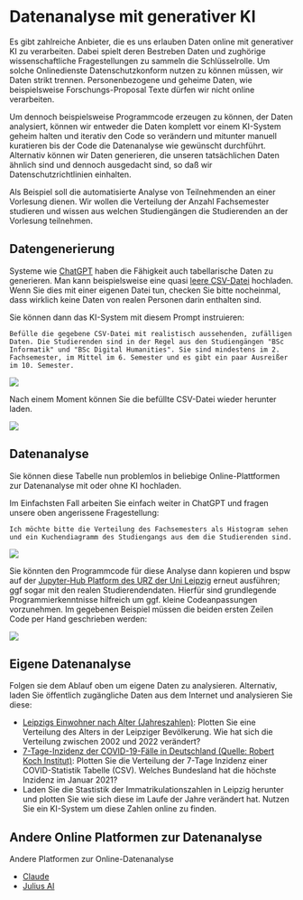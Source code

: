 # Datenanalyse mit generativer KI

Es gibt zahlreiche Anbieter, die es uns erlauben Daten online mit generativer KI zu verarbeiten. Dabei spielt deren Bestreben Daten und zughörige wissenschaftliche Fragestellungen zu sammeln die Schlüsselrolle. Um solche Onlinedienste Datenschutzkonform nutzen zu können müssen, wir Daten strikt trennen. Personenbezogene und geheime Daten, wie beispielsweise Forschungs-Proposal Texte dürfen wir nicht online verarbeiten.

Um dennoch beispielsweise Programmcode erzeugen zu können, der Daten analysiert, können wir entweder die Daten komplett vor einem KI-System geheim halten und iterativ den Code so verändern und mitunter manuell kuratieren bis der Code die Datenanalyse wie gewünscht durchführt. Alternativ können wir Daten generieren, die unseren tatsächlichen Daten ähnlich sind und dennoch ausgedacht sind, so daß wir Datenschutzrichtlinien einhalten.

Als Beispiel soll die automatisierte Analyse von Teilnehmenden an einer Vorlesung dienen. Wir wollen die Verteilung der Anzahl Fachsemester studieren und wissen aus welchen Studiengängen die Studierenden an der Vorlesung teilnehmen.

## Datengenerierung

Systeme wie [ChatGPT](https://chat.openai.com/) haben die Fähigkeit auch tabellarische Daten zu generieren. Man kann beispielsweise eine quasi [leere CSV-Datei](session2/fmi11_studi_liste.csv) hochladen. Wenn Sie dies mit einer eigenen Datei tun, checken Sie bitte nocheinmal, dass wirklich keine Daten von realen Personen darin enthalten sind. 

Sie können dann das KI-System mit diesem Prompt instruieren:

```
Befülle die gegebene CSV-Datei mit realistisch aussehenden, zufälligen Daten. Die Studierenden sind in der Regel aus den Studiengängen "BSc Informatik" und "BSc Digital Humanities". Sie sind mindestens im 2. Fachsemester, im Mittel im 6. Semester und es gibt ein paar Ausreißer im 10. Semester.
```

![](studi_data_gen.png)

Nach einem Moment können Sie die befüllte CSV-Datei wieder herunter laden.

![](studi_data_gen2.png)

## Datenanalyse

Sie können diese Tabelle nun problemlos in beliebige Online-Plattformen zur Datenanalyse mit oder ohne KI hochladen.

Im Einfachsten Fall arbeiten Sie einfach weiter in ChatGPT und fragen unsere oben angerissene Fragestellung:

```
Ich möchte bitte die Verteilung des Fachsemesters als Histogram sehen und ein Kuchendiagramm des Studiengangs aus dem die Studierenden sind.
```

![](analyse_studi_data.png)

Sie könnten den Programmcode für diese Analyse dann kopieren und bspw auf der [Jupyter-Hub Platform des URZ der Uni Leipzig](https://lab.sc.uni-leipzig.de/) erneut ausführen; ggf sogar mit den realen Studierendendaten. Hierfür sind grundlegende Programmierkenntnisse hilfreich um ggf. kleine Codeanpassungen vorzunehmen. Im gegebenen Beispiel müssen die beiden ersten Zeilen Code per Hand geschrieben werden:

![](analyse_studi_data2.png)

## Eigene Datenanalyse

Folgen sie dem Ablauf oben um eigene Daten zu analysieren. Alternativ, laden Sie öffentlich zugängliche Daten aus dem Internet und analysieren Sie diese:

* [Leipzigs Einwohner nach Alter (Jahreszahlen)](https://opendata.leipzig.de/dataset/einwohner-nach-alter-jahreszahlen): Plotten Sie eine Verteilung des Alters in der Leipziger Bevölkerung. Wie hat sich die Verteilung zwischen 2002 und 2022 verändert?
* [7-Tage-Inzidenz der COVID-19-Fälle in Deutschland (Quelle: Robert Koch Institut)](https://zenodo.org/records/15393229): Plotten Sie die Verteilung der 7-Tage Inzidenz einer COVID-Statistik Tabelle (CSV). Welches Bundesland hat die höchste Inzidenz im Januar 2021?
* Laden Sie die Stastistik der Immatrikulationszahlen in Leipzig herunter und plotten Sie wie sich diese im Laufe der Jahre verändert hat. Nutzen Sie ein KI-System um diese Zahlen online zu finden.

## Andere Online Platformen zur Datenanalyse

Andere Platformen zur Online-Datenanalyse
* [Claude](https://claude.ai/)
* [Julius AI](https://julius.ai/)